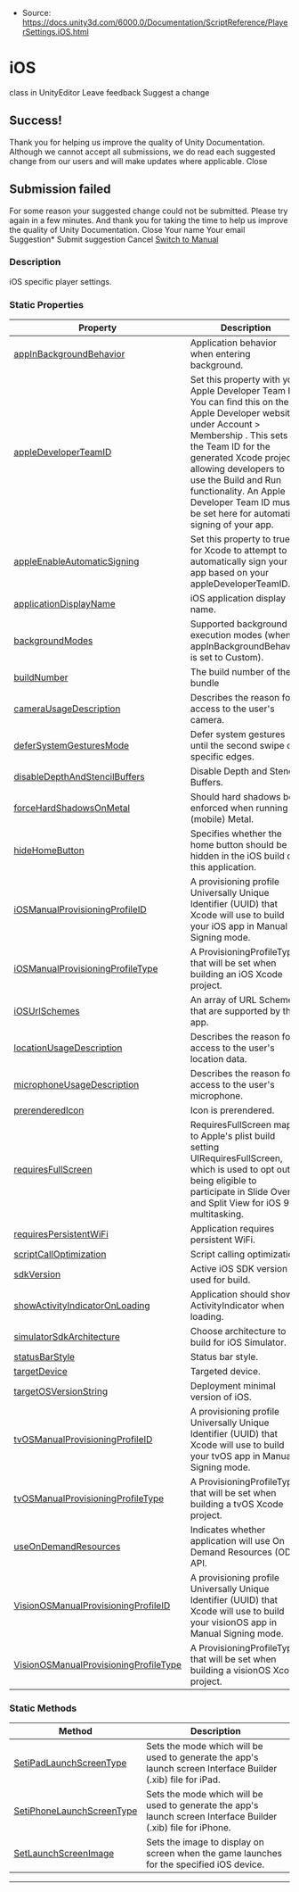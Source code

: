 * Source: https://docs.unity3d.com/6000.0/Documentation/ScriptReference/PlayerSettings.iOS.html

# iOS
class in UnityEditor
Leave feedback
Suggest a change
## Success!
Thank you for helping us improve the quality of Unity Documentation. Although we cannot accept all submissions, we do read each suggested change from our users and will make updates where applicable.
Close
## Submission failed
For some reason your suggested change could not be submitted. Please <a>try again</a> in a few minutes. And thank you for taking the time to help us improve the quality of Unity Documentation.
Close
Your name Your email Suggestion* Submit suggestion
Cancel
[Switch to Manual](https://docs.unity3d.com/6000.0/Documentation/Manual/class-PlayerSettings.html "Go to PlayerSettings Component in the Manual")
### Description
iOS specific player settings.
### Static Properties
Property | Description  
---|---  
[appInBackgroundBehavior](https://docs.unity3d.com/6000.0/Documentation/ScriptReference/PlayerSettings.iOS-appInBackgroundBehavior.html) | Application behavior when entering background.  
[appleDeveloperTeamID](https://docs.unity3d.com/6000.0/Documentation/ScriptReference/PlayerSettings.iOS-appleDeveloperTeamID.html) | Set this property with your Apple Developer Team ID. You can find this on the Apple Developer website under Account > Membership . This sets the Team ID for the generated Xcode project, allowing developers to use the Build and Run functionality. An Apple Developer Team ID must be set here for automatic signing of your app.  
[appleEnableAutomaticSigning](https://docs.unity3d.com/6000.0/Documentation/ScriptReference/PlayerSettings.iOS-appleEnableAutomaticSigning.html) | Set this property to true for Xcode to attempt to automatically sign your app based on your appleDeveloperTeamID.  
[applicationDisplayName](https://docs.unity3d.com/6000.0/Documentation/ScriptReference/PlayerSettings.iOS-applicationDisplayName.html) | iOS application display name.  
[backgroundModes](https://docs.unity3d.com/6000.0/Documentation/ScriptReference/PlayerSettings.iOS-backgroundModes.html) | Supported background execution modes (when appInBackgroundBehavior is set to Custom).  
[buildNumber](https://docs.unity3d.com/6000.0/Documentation/ScriptReference/PlayerSettings.iOS-buildNumber.html) | The build number of the bundle  
[cameraUsageDescription](https://docs.unity3d.com/6000.0/Documentation/ScriptReference/PlayerSettings.iOS-cameraUsageDescription.html) | Describes the reason for access to the user's camera.  
[deferSystemGesturesMode](https://docs.unity3d.com/6000.0/Documentation/ScriptReference/PlayerSettings.iOS-deferSystemGesturesMode.html) | Defer system gestures until the second swipe on specific edges.  
[disableDepthAndStencilBuffers](https://docs.unity3d.com/6000.0/Documentation/ScriptReference/PlayerSettings.iOS-disableDepthAndStencilBuffers.html) | Disable Depth and Stencil Buffers.  
[forceHardShadowsOnMetal](https://docs.unity3d.com/6000.0/Documentation/ScriptReference/PlayerSettings.iOS-forceHardShadowsOnMetal.html) | Should hard shadows be enforced when running on (mobile) Metal.  
[hideHomeButton](https://docs.unity3d.com/6000.0/Documentation/ScriptReference/PlayerSettings.iOS-hideHomeButton.html) | Specifies whether the home button should be hidden in the iOS build of this application.  
[iOSManualProvisioningProfileID](https://docs.unity3d.com/6000.0/Documentation/ScriptReference/PlayerSettings.iOS-iOSManualProvisioningProfileID.html) | A provisioning profile Universally Unique Identifier (UUID) that Xcode will use to build your iOS app in Manual Signing mode.  
[iOSManualProvisioningProfileType](https://docs.unity3d.com/6000.0/Documentation/ScriptReference/PlayerSettings.iOS-iOSManualProvisioningProfileType.html) | A ProvisioningProfileType that will be set when building an iOS Xcode project.  
[iOSUrlSchemes](https://docs.unity3d.com/6000.0/Documentation/ScriptReference/PlayerSettings.iOS-iOSUrlSchemes.html) | An array of URL Schemes that are supported by the app.  
[locationUsageDescription](https://docs.unity3d.com/6000.0/Documentation/ScriptReference/PlayerSettings.iOS-locationUsageDescription.html) | Describes the reason for access to the user's location data.  
[microphoneUsageDescription](https://docs.unity3d.com/6000.0/Documentation/ScriptReference/PlayerSettings.iOS-microphoneUsageDescription.html) | Describes the reason for access to the user's microphone.  
[prerenderedIcon](https://docs.unity3d.com/6000.0/Documentation/ScriptReference/PlayerSettings.iOS-prerenderedIcon.html) | Icon is prerendered.  
[requiresFullScreen](https://docs.unity3d.com/6000.0/Documentation/ScriptReference/PlayerSettings.iOS-requiresFullScreen.html) | RequiresFullScreen maps to Apple's plist build setting UIRequiresFullScreen, which is used to opt out of being eligible to participate in Slide Over and Split View for iOS 9.0 multitasking.  
[requiresPersistentWiFi](https://docs.unity3d.com/6000.0/Documentation/ScriptReference/PlayerSettings.iOS-requiresPersistentWiFi.html) | Application requires persistent WiFi.  
[scriptCallOptimization](https://docs.unity3d.com/6000.0/Documentation/ScriptReference/PlayerSettings.iOS-scriptCallOptimization.html) | Script calling optimization.  
[sdkVersion](https://docs.unity3d.com/6000.0/Documentation/ScriptReference/PlayerSettings.iOS-sdkVersion.html) | Active iOS SDK version used for build.  
[showActivityIndicatorOnLoading](https://docs.unity3d.com/6000.0/Documentation/ScriptReference/PlayerSettings.iOS-showActivityIndicatorOnLoading.html) | Application should show ActivityIndicator when loading.  
[simulatorSdkArchitecture](https://docs.unity3d.com/6000.0/Documentation/ScriptReference/PlayerSettings.iOS-simulatorSdkArchitecture.html) | Choose architecture to build for iOS Simulator.  
[statusBarStyle](https://docs.unity3d.com/6000.0/Documentation/ScriptReference/PlayerSettings.iOS-statusBarStyle.html) | Status bar style.  
[targetDevice](https://docs.unity3d.com/6000.0/Documentation/ScriptReference/PlayerSettings.iOS-targetDevice.html) | Targeted device.  
[targetOSVersionString](https://docs.unity3d.com/6000.0/Documentation/ScriptReference/PlayerSettings.iOS-targetOSVersionString.html) | Deployment minimal version of iOS.  
[tvOSManualProvisioningProfileID](https://docs.unity3d.com/6000.0/Documentation/ScriptReference/PlayerSettings.iOS-tvOSManualProvisioningProfileID.html) | A provisioning profile Universally Unique Identifier (UUID) that Xcode will use to build your tvOS app in Manual Signing mode.  
[tvOSManualProvisioningProfileType](https://docs.unity3d.com/6000.0/Documentation/ScriptReference/PlayerSettings.iOS-tvOSManualProvisioningProfileType.html) | A ProvisioningProfileType that will be set when building a tvOS Xcode project.  
[useOnDemandResources](https://docs.unity3d.com/6000.0/Documentation/ScriptReference/PlayerSettings.iOS-useOnDemandResources.html) | Indicates whether application will use On Demand Resources (ODR) API.  
[VisionOSManualProvisioningProfileID](https://docs.unity3d.com/6000.0/Documentation/ScriptReference/PlayerSettings.iOS.VisionOSManualProvisioningProfileID.html) | A provisioning profile Universally Unique Identifier (UUID) that Xcode will use to build your visionOS app in Manual Signing mode.  
[VisionOSManualProvisioningProfileType](https://docs.unity3d.com/6000.0/Documentation/ScriptReference/PlayerSettings.iOS.VisionOSManualProvisioningProfileType.html) | A ProvisioningProfileType that will be set when building a visionOS Xcode project.  
### Static Methods
Method | Description  
---|---  
[SetiPadLaunchScreenType](https://docs.unity3d.com/6000.0/Documentation/ScriptReference/PlayerSettings.iOS.SetiPadLaunchScreenType.html) | Sets the mode which will be used to generate the app's launch screen Interface Builder (.xib) file for iPad.  
[SetiPhoneLaunchScreenType](https://docs.unity3d.com/6000.0/Documentation/ScriptReference/PlayerSettings.iOS.SetiPhoneLaunchScreenType.html) | Sets the mode which will be used to generate the app's launch screen Interface Builder (.xib) file for iPhone.  
[SetLaunchScreenImage](https://docs.unity3d.com/6000.0/Documentation/ScriptReference/PlayerSettings.iOS.SetLaunchScreenImage.html) | Sets the image to display on screen when the game launches for the specified iOS device.  
* * *
